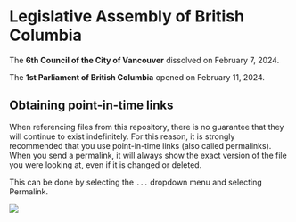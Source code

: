 # Legislative Assembly of British Columbia

The **6th Council of the City of Vancouver** dissolved on February 7, 2024.

The **1st Parliament of British Columbia** opened on February 11, 2024.

## Obtaining point-in-time links

When referencing files from this repository, there is no guarantee that they will continue to exist indefinitely. For this reason, it is strongly recommended that you use point-in-time links (also called permalinks). When you send a permalink, it will always show the exact version of the file you were looking at, even if it is changed or deleted.

This can be done by selecting the `...` dropdown menu and selecting Permalink.

![](https://i.imgur.com/AD46EgS.png)

